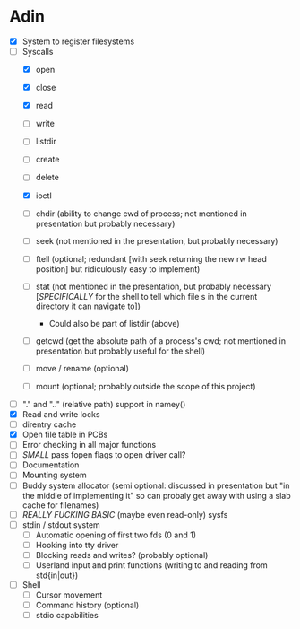 # Adin

- [x] System to register filesystems
- [ ] Syscalls
  - [x] open
  - [x] close
  - [x] read
  - [ ] write
  - [ ] listdir
  - [ ] create
  - [ ] delete
  - [x] ioctl

  - [ ] chdir (ability to change cwd of process; not mentioned in presentation but probably necessary)
  - [ ] seek (not mentioned in the presentation, but probably necessary)
  - [ ] ftell (optional; redundant [with seek returning the new rw head position] but ridiculously easy to implement)
  - [ ] stat (not mentioned in the presentation, but probably necessary [_SPECIFICALLY_ for the shell to tell which file  s in the current directory it can navigate to])
      - Could also be part of listdir (above)
  - [ ] getcwd (get the absolute path of a process's cwd; not mentioned in presentation but probably useful for the shell)

  - [ ] move / rename (optional)
  - [ ] mount (optional; probably outside the scope of this project)
- [ ] "." and ".." (relative path) support in namey()
- [x] Read and write locks
- [ ] direntry cache
- [x] Open file table in PCBs
- [ ] Error checking in all major functions
- [ ] _SMALL_ pass fopen flags to open driver call?
- [ ] Documentation
- [ ] Mounting system
- [ ] Buddy system allocator (semi optional: discussed in presentation but "in the middle of implementing it" so can probaly get away with using a slab cache for filenames)
- [ ] _REALLY FUCKING BASIC_ (maybe even read-only) sysfs
- [ ] stdin / stdout system
  - [ ] Automatic opening of first two fds (0 and 1)
  - [ ] Hooking into tty driver
  - [ ] Blocking reads and writes? (probably optional)
  - [ ] Userland input and print functions (writing to and reading from std{in|out})
- [ ] Shell
  - [ ] Cursor movement
  - [ ] Command history (optional)
  - [ ] stdio capabilities
